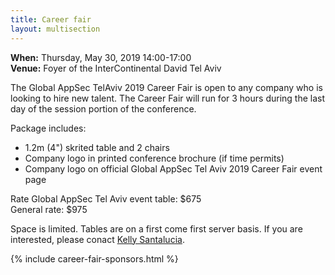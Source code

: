 ```yaml
---
title: Career fair
layout: multisection
---
```


<section markdown="1">

**When:** Thursday, May 30, 2019 14:00-17:00  
**Venue:** Foyer of the InterContinental David Tel Aviv

The Global AppSec TelAviv 2019 Career Fair is open to any company who is looking to hire new talent. The Career Fair will run for 3 hours during the last day of the session portion of the conference.

Package includes:
* 1.2m (4") skrited table and 2 chairs 
* Company logo in printed conference brochure (if time permits)
* Company logo on official Global AppSec Tel Aviv 2019 Career Fair event page

Rate Global AppSec Tel Aviv event table: $675  
General rate: $975

Space is limited. Tables are on a first come first server basis. If you are interested, please conact [Kelly Santalucia](mailto:kelly.santalucia@owasp.org).

</section>

{% include career-fair-sponsors.html %}